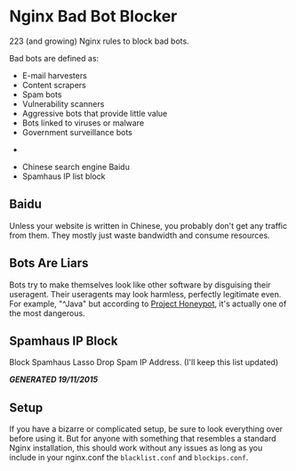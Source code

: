 Nginx Bad Bot Blocker
===============

223 (and growing) Nginx rules to block bad bots.

Bad bots are defined as:

- E-mail harvesters
- Content scrapers
- Spam bots
- Vulnerability scanners
- Aggressive bots that provide little value
- Bots linked to viruses or malware
- Government surveillance bots
- ~~~Russian search engine Yandex~~~ (Per users request Yandex was removed)
- Chinese search engine Baidu
- Spamhaus IP list block

Baidu
------------

Unless your website is written in Chinese, you probably don't
get any traffic from them. They mostly just waste bandwidth and consume resources.


Bots Are Liars
--------------

Bots try to make themselves look like other software by disguising their
useragent. Their useragents may look harmless, perfectly legitimate even.
For example, "^Java" but according to
[Project Honeypot](https://www.projecthoneypot.org/harvester_useragents.php),
it's actually one of the most dangerous.


Spamhaus IP Block
----------------

Block Spamhaus Lasso Drop Spam IP Address. (I'll keep this list updated)

***GENERATED 19/11/2015***


Setup
-----

If you have a bizarre or complicated setup, be sure to look everything
over before using it. But for anyone with something that resembles
a standard Nginx installation, this should work without any issues as long as you include in your nginx.conf the `blacklist.conf` and `blockips.conf`.

